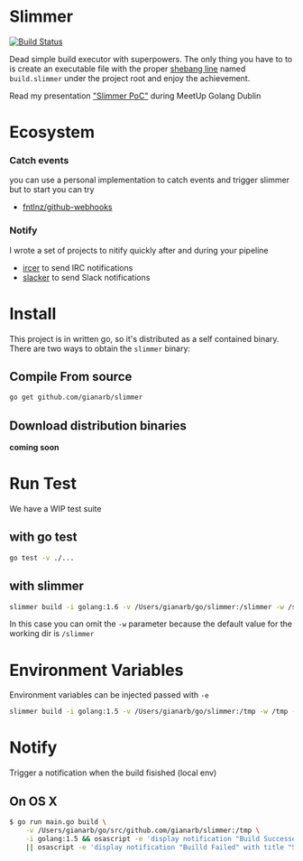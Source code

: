 # Slimmer

[![Build Status](https://travis-ci.org/gianarb/slimmer.svg?branch=master)](https://travis-ci.org/gianarb/slimmer)

Dead simple build executor with superpowers.
The only thing you have to to is create an executable file
with the proper [shebang line](http://unix.stackexchange.com/questions/87560/does-the-shebang-determine-the-shell-which-runs-the-script) named `build.slimmer` under
the project root and enjoy the achievement.

Read my presentation ["Slimmer PoC"](http://gianarb.it/slimmer-poc-slide/) during MeetUp Golang Dublin

# Ecosystem

### Catch events

you can use a personal implementation to catch events and trigger slimmer but to start you can try
* [fntlnz/github-webhooks](https://github.com/fntlnz/github-webhooks)

### Notify

I wrote a set of projects to nitify quickly after and during your pipeline
* [ircer](https://github.com/gianarb/ircer) to send IRC notifications
* [slacker](https://github.com/gianarb/slacker) to send Slack notifications

# Install
This project is in written go, so it's distributed as a self contained binary.
There are two ways to obtain the `slimmer` binary:

## Compile From source

```bash
go get github.com/gianarb/slimmer
```

## Download distribution binaries
**coming soon**

# Run Test
We have a WIP test suite

## with go test
```bash
go test -v ./...
```

## with slimmer

```bash
slimmer build -i golang:1.6 -v /Users/gianarb/go/slimmer:/slimmer -w /slimmer
```

In this case you can omit the `-w` parameter because the default value for the working dir is `/slimmer`

# Environment Variables

Environment variables can be injected passed with `-e` 

```bash
slimmer build -i golang:1.5 -v /Users/gianarb/go/slimmer:/tmp -w /tmp -e SECRET_TOKEN=43t3gse4ts4st4ts4s
```

# Notify 
Trigger a notification when the build fisished (local env)

## On OS X

```bash
$ go run main.go build \
    -v /Users/gianarb/go/src/github.com/gianarb/slimmer:/tmp \
    -i golang:1.5 && osascript -e 'display notification "Build Successed" with title "Slimmer"' \
    || osascript -e 'display notification "Builld Failed" with title "Slimmer"'
```
